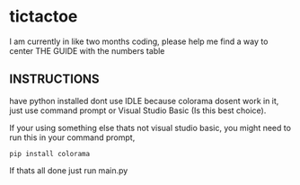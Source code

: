 # tictactoe
I am currently in like two months coding, please help me find a way to center THE GUIDE with the numbers table

## INSTRUCTIONS
have python installed
dont use IDLE because colorama dosent work in it, just use command prompt or Visual Studio Basic (Is this best choice).	

If your using something else thats not visual studio basic, you might need to run this in your command prompt,
```
pip install colorama
```

If thats all done just run main.py
